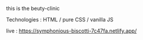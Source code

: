 this is the beuty-clinic

Technologies : HTML / pure CSS / vanilla JS

live :  https://symphonious-biscotti-7c47fa.netlify.app/
